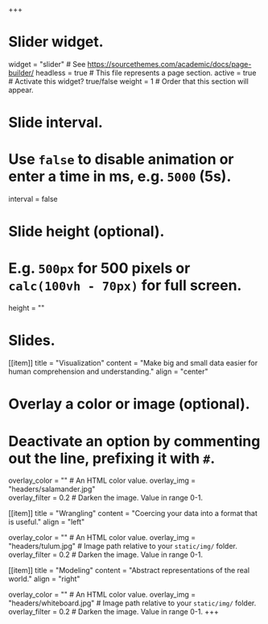 +++
# Slider widget.
widget = "slider"  # See https://sourcethemes.com/academic/docs/page-builder/
headless = true  # This file represents a page section.
active = true  # Activate this widget? true/false
weight = 1  # Order that this section will appear.

# Slide interval.
# Use `false` to disable animation or enter a time in ms, e.g. `5000` (5s).
interval = false

# Slide height (optional).
# E.g. `500px` for 500 pixels or `calc(100vh - 70px)` for full screen.
height = ""

# Slides.


[[item]]
  title = "Visualization"
  content = "Make big and small data easier for human comprehension and understanding."
  align = "center"  

  # Overlay a color or image (optional).
  #   Deactivate an option by commenting out the line, prefixing it with `#`.
  overlay_color = ""  # An HTML color value.
  overlay_img = "headers/salamander.jpg"  
  overlay_filter = 0.2  # Darken the image. Value in range 0-1.


[[item]]
  title = "Wrangling"
  content = "Coercing your data into a format that is useful."
  align = "left"

  overlay_color = ""  # An HTML color value.
  overlay_img = "headers/tulum.jpg"  # Image path relative to your `static/img/` folder.
  overlay_filter = 0.2  # Darken the image. Value in range 0-1.

[[item]]
  title = "Modeling"
  content = "Abstract representations of the real world."
  align = "right"

  overlay_color = ""  # An HTML color value.
  overlay_img = "headers/whiteboard.jpg"  # Image path relative to your `static/img/` folder.
  overlay_filter = 0.2  # Darken the image. Value in range 0-1.
+++
